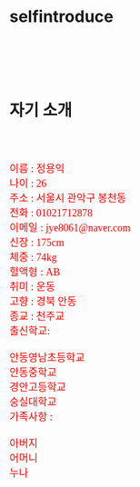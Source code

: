# selfintroduce

<HTML>

<HEAD>
     <TITLE> 자기소개</TITLE>
</HEAD>

<BODY BACKGROUND="cathdral2.JPG" LEFTMARGIN="100" TOPMARGIN=100>
    
<BR>
<BR>
<BR>
<BR>
<H1>
 자기 소개</H1><BR><BR><BR>

<FONT SIZE="4" COLOR="red" FONT FACE="궁서체">
     이름 : 정용익<BR>
     나이 : 26<BR>
     주소 : 서울시 관악구 봉천동<BR>
     전화 : 01021712878<BR>
     이메일 : jye8061@naver.com<BR>
     신장 : 175cm<BR>
     체중 : 74kg<BR>
     혈액형 : AB<BR>
     취미 : 운동<BR>
     고향 : 경북 안동<BR>
	종교 : 천주교<BR>
	출신학교:<BR><BR>
	안동영남초등학교<BR>
	안동중학교<BR>
	경안고등학교<BR>
	숭실대학교<BR>
	가족사항 :<BR><BR>
   	아버지<BR>
   	어머니<BR>
   	누나<BR>
 </FONT>
</BODY>

</HTML>
